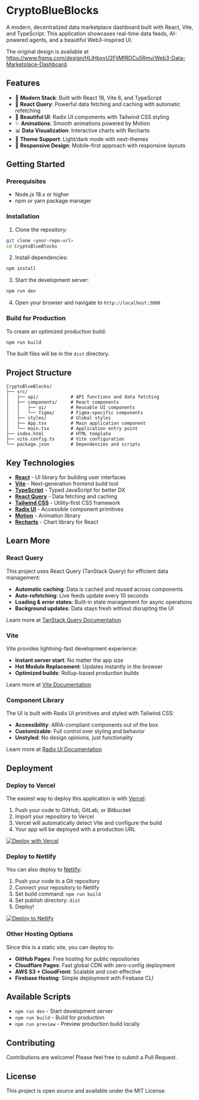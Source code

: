 
  # CryptoBlueBlocks

A modern, decentralized data marketplace dashboard built with React, Vite, and TypeScript. This application showcases real-time data feeds, AI-powered agents, and a beautiful Web3-inspired UI.

The original design is available at https://www.figma.com/design/HLlHbxvU2FljMfRDCu5Rmv/Web3-Data-Marketplace-Dashboard.

## Features

- 🚀 **Modern Stack**: Built with React 18, Vite 6, and TypeScript
- 🔄 **React Query**: Powerful data fetching and caching with automatic refetching
- 🎨 **Beautiful UI**: Radix UI components with Tailwind CSS styling
- ✨ **Animations**: Smooth animations powered by Motion
- 📊 **Data Visualization**: Interactive charts with Recharts
- 🌙 **Theme Support**: Light/dark mode with next-themes
- 📱 **Responsive Design**: Mobile-first approach with responsive layouts

## Getting Started

### Prerequisites

- Node.js 18.x or higher
- npm or yarn package manager

### Installation

1. Clone the repository:
```bash
git clone <your-repo-url>
cd CryptoBlueBlocks
```

2. Install dependencies:
```bash
npm install
```

3. Start the development server:
```bash
npm run dev
```

4. Open your browser and navigate to `http://localhost:3000`

### Build for Production

To create an optimized production build:

```bash
npm run build
```

The built files will be in the `dist` directory.

## Project Structure

```
CryptoBlueBlocks/
├── src/
│   ├── api/            # API functions and data fetching
│   ├── components/     # React components
│   │   ├── ui/         # Reusable UI components
│   │   └── figma/      # Figma-specific components
│   ├── styles/         # Global styles
│   ├── App.tsx         # Main application component
│   └── main.tsx        # Application entry point
├── index.html          # HTML template
├── vite.config.ts      # Vite configuration
└── package.json        # Dependencies and scripts
```

## Key Technologies

- **[React](https://react.dev/)** - UI library for building user interfaces
- **[Vite](https://vitejs.dev/)** - Next-generation frontend build tool
- **[TypeScript](https://www.typescriptlang.org/)** - Typed JavaScript for better DX
- **[React Query](https://tanstack.com/query/latest)** - Data fetching and caching
- **[Tailwind CSS](https://tailwindcss.com/)** - Utility-first CSS framework
- **[Radix UI](https://www.radix-ui.com/)** - Accessible component primitives
- **[Motion](https://motion.dev/)** - Animation library
- **[Recharts](https://recharts.org/)** - Chart library for React

## Learn More

### React Query

This project uses React Query (TanStack Query) for efficient data management:

- **Automatic caching**: Data is cached and reused across components
- **Auto-refetching**: Live feeds update every 10 seconds
- **Loading & error states**: Built-in state management for async operations
- **Background updates**: Data stays fresh without disrupting the UI

Learn more at [TanStack Query Documentation](https://tanstack.com/query/latest/docs/framework/react/overview)

### Vite

Vite provides lightning-fast development experience:

- **Instant server start**: No matter the app size
- **Hot Module Replacement**: Updates instantly in the browser
- **Optimized builds**: Rollup-based production builds

Learn more at [Vite Documentation](https://vitejs.dev/guide/)

### Component Library

The UI is built with Radix UI primitives and styled with Tailwind CSS:

- **Accessibility**: ARIA-compliant components out of the box
- **Customizable**: Full control over styling and behavior
- **Unstyled**: No design opinions, just functionality

Learn more at [Radix UI Documentation](https://www.radix-ui.com/docs/primitives/overview/introduction)

## Deployment

### Deploy to Vercel

The easiest way to deploy this application is with [Vercel](https://vercel.com):

1. Push your code to GitHub, GitLab, or Bitbucket
2. Import your repository to Vercel
3. Vercel will automatically detect Vite and configure the build
4. Your app will be deployed with a production URL

[![Deploy with Vercel](https://vercel.com/button)](https://vercel.com/new)

### Deploy to Netlify

You can also deploy to [Netlify](https://www.netlify.com/):

1. Push your code to a Git repository
2. Connect your repository to Netlify
3. Set build command: `npm run build`
4. Set publish directory: `dist`
5. Deploy!

[![Deploy to Netlify](https://www.netlify.com/img/deploy/button.svg)](https://app.netlify.com/start)

### Other Hosting Options

Since this is a static site, you can deploy to:

- **GitHub Pages**: Free hosting for public repositories
- **Cloudflare Pages**: Fast global CDN with zero-config deployment
- **AWS S3 + CloudFront**: Scalable and cost-effective
- **Firebase Hosting**: Simple deployment with Firebase CLI

## Available Scripts

- `npm run dev` - Start development server
- `npm run build` - Build for production
- `npm run preview` - Preview production build locally

## Contributing

Contributions are welcome! Please feel free to submit a Pull Request.

## License

This project is open source and available under the MIT License.
  